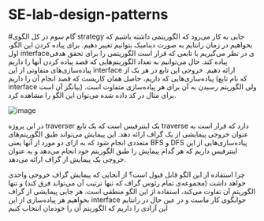 # SE-lab-design-patterns



#گام سوم
در کل الگوی strategy جایی به کار می‌رود که الگوریتمی داشته باشیم که بخواهیم در زمان رانتایم به صورت دینامیک بتوانیم تغییر دهیم.
برای پیاده کردن این الگو، اول interfaceی در نظر می‌گیریم با تابعی که قرار است الگوریتمی را برای تحقق هدفی پیاده کند. حال می‌توانیم به تعداد الگوریتم‌هایی که قصد پیاده کردن آنها را داریم پیاده‌سازی‌های متفاوتی از این interface ارائه دهیم. خروجی این تابع در هر یک از پیاده‌سازی‌هایی که داریم، حاصل همان کاریست که قصد انجام آن را داریم (که نام تابع interface بیانگز آن است) ولی الگوریتم رسیدن به آن برای هر پیاده‌سازی متفاوت است.
برای مثال در کد داده شده می‌توان این الگو را مشاهده کرد.

![image](https://github.com/user-attachments/assets/8bd21b00-594f-4ae5-988d-e18b95208e41)

در این پروژه traverser یک اینترفیس است که یک تابع traverse دارد که قرار است به عنوان خروجی پیمایشی از یک گراف ارائه دهد. این پیمایش می‌تواند طبق الگوریتم‌های متعددی انجام شود که به ازای دو مورد از آنها یعنی BFS و DFS پیاده‌سازی‌هایی از این اینترفیس داریم که هر گدام پیمایش را طبق الگوریتم خود انجام می‌دهد و به عنوان خروجی یک پیمایش از گراف ارائه می‌دهد.

چرا استفاده از این الگو قابل قبول است؟
از آنجایی که پیمایش گراف خروجی واحدی خواهد داشت (مجموعه‌ی تمام رئوس گراف که تنها ترتیب آن می‌تواند فرق کند) و تنها الگوریتم آن تفاوت می‌کند، استفاده از این الگو منطقی است. هر جایی پیمایشی از گراف بخواهیم هر پیاده‌سازی از این interface جوابگوی کار ماست و در عین حال در رانتایم این آزادی را داریم که الگوریتم آن را خودمان انتخاب کنیم
